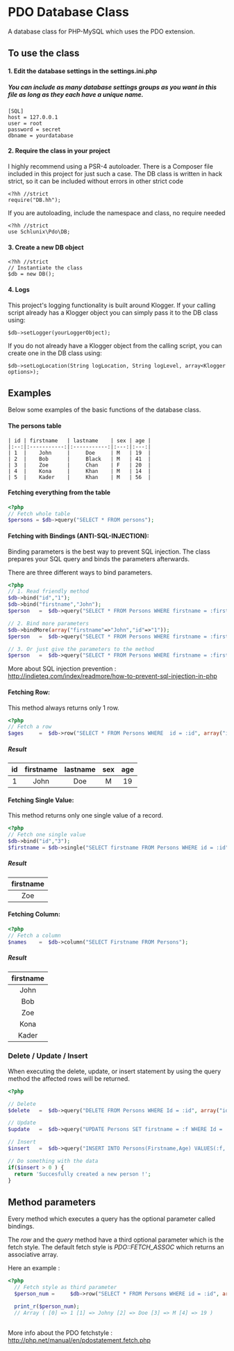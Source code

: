 PDO Database Class
============================

A database class for PHP-MySQL which uses the PDO extension.

## To use the class
#### 1. Edit the database settings in the settings.ini.php
##### You can include as many database settings groups as you want in this file as long as they each have a unique name.

    [SQL]
    host = 127.0.0.1
    user = root
    password = secret
    dbname = yourdatabase

#### 2. Require the class in your project
I highly recommend using a PSR-4 autoloader. There is a Composer file included in this project for just such a case.
The DB class is written in hack strict, so it can be included without errors in other strict code

    <?hh //strict
    require("DB.hh");
    
If you are autoloading, include the namespace and class, no require needed

    <?hh //strict
    use Schlunix\Pdo\DB;

#### 3. Create a new DB object
    <?hh //strict
    // Instantiate the class
    $db = new DB();

#### 4.  Logs

This project's logging functionality is built around Klogger. If your calling script already has a Klogger object you can simply pass it to the DB class using:
    
    $db->setLogger(yourLoggerObject);

If you do not already have a Klogger object from the calling script, you can create one in the DB class using:

    $db->setLogLocation(String logLocation, String logLevel, array<Klogger options>);

## Examples
Below some examples of the basic functions of the database class.
#### The persons table 

    | id | firstname   | lastname    | sex | age |
    |:--:|:-----------:|:-----------:|:---:|:---:|
    | 1  |    John     |     Doe     | M   | 19  |
    | 2  |    Bob      |     Black   | M   | 41  |
    | 3  |    Zoe      |     Chan    | F   | 20  |
    | 4  |    Kona     |     Khan    | M   | 14  |
    | 5  |    Kader    |     Khan    | M   | 56  |

#### Fetching everything from the table
```php
<?php
// Fetch whole table
$persons = $db->query("SELECT * FROM persons");
```
#### Fetching with Bindings (ANTI-SQL-INJECTION):
Binding parameters is the best way to prevent SQL injection. The class prepares your SQL query and binds the parameters
afterwards.

There are three different ways to bind parameters.
```php
<?php
// 1. Read friendly method  
$db->bind("id","1");
$db->bind("firstname","John");
$person   =  $db->query("SELECT * FROM Persons WHERE firstname = :firstname AND id = :id");

// 2. Bind more parameters
$db->bindMore(array("firstname"=>"John","id"=>"1"));
$person   =  $db->query("SELECT * FROM Persons WHERE firstname = :firstname AND id = :id"));

// 3. Or just give the parameters to the method
$person   =  $db->query("SELECT * FROM Persons WHERE firstname = :firstname",array("firstname"=>"John","id"=>"1"));
```

More about SQL injection prevention : http://indieteq.com/index/readmore/how-to-prevent-sql-injection-in-php

#### Fetching Row:
This method always returns only 1 row.
```php
<?php
// Fetch a row
$ages     =  $db->row("SELECT * FROM Persons WHERE  id = :id", array("id"=>"1"));
```
##### Result
| id | firstname | lastname | sex | age
|:-----------:|:------------:|:------------:|:------------:|:------------:|
| 1       |        John |     Doe    | M | 19
#### Fetching Single Value:
This method returns only one single value of a record.
```php
<?php
// Fetch one single value
$db->bind("id","3");
$firstname = $db->single("SELECT firstname FROM Persons WHERE id = :id");
```
##### Result
|firstname
|:------------:
| Zoe
#### Fetching Column:
```php
<?php
// Fetch a column
$names    =  $db->column("SELECT Firstname FROM Persons");
```
##### Result
|firstname | 
|:-----------:
|        John 
|        Bob  
|        Zoe  
|        Kona 
|        Kader
### Delete / Update / Insert
When executing the delete, update, or insert statement by using the query method the affected rows will be returned.
```php
<?php

// Delete
$delete   =  $db->query("DELETE FROM Persons WHERE Id = :id", array("id"=>"1"));

// Update
$update   =  $db->query("UPDATE Persons SET firstname = :f WHERE Id = :id", array("f"=>"Jan","id"=>"32"));

// Insert
$insert   =  $db->query("INSERT INTO Persons(Firstname,Age) VALUES(:f,:age)", array("f"=>"Vivek","age"=>"20"));

// Do something with the data 
if($insert > 0 ) {
  return 'Succesfully created a new person !';
}

```
## Method parameters
Every method which executes a query has the optional parameter called bindings.

The <i>row</i> and the <i>query</i> method have a third optional parameter  which is the fetch style.
The default fetch style is <i>PDO::FETCH_ASSOC</i> which returns an associative array.

Here an example :

```php
<?php
  // Fetch style as third parameter
  $person_num =     $db->row("SELECT * FROM Persons WHERE id = :id", array("id"=>"1"), PDO::FETCH_NUM);

  print_r($person_num);
  // Array ( [0] => 1 [1] => Johny [2] => Doe [3] => M [4] => 19 )
    
```
More info about the PDO fetchstyle : http://php.net/manual/en/pdostatement.fetch.php